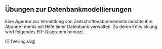 ## Übungen zur Datenbankmodellierungen 

Eine Agentur zur Vermittlung von Zeitschriftenabonnements möchte ihre Abonne¬ments mit Hilfe einer Datenbank verwalten. Zu deren Entwicklung wird folgendes ER- Diagramm benutzt.
<!--
@startuml Verlag
entity Verlag{
    * VerlagsName primary key
    * Vertragsleiter
    * Verlagsaddresse
}

entity Zeitschrift {
    * Titel primary key
    * Ausgabe
    * Preis
}
entity Abonent {
    * Nummer primary key 
    --
    * Name
    * Addresse 

}

Verlag "1" -- "n" Zeitschrift : verlegt
'' Esgit einen Verlag und dieser hat Viele Zeitschriften im Angebot
Zeitschrift "n" -- "m" Abonent: bezieht | Dauer  | Beginn 
'' Es gibt viele Abonenten diese können viele unterschiedliche Zeitschriften beziehen
@endeuml
 -->
 ![] (Verlag.svg)